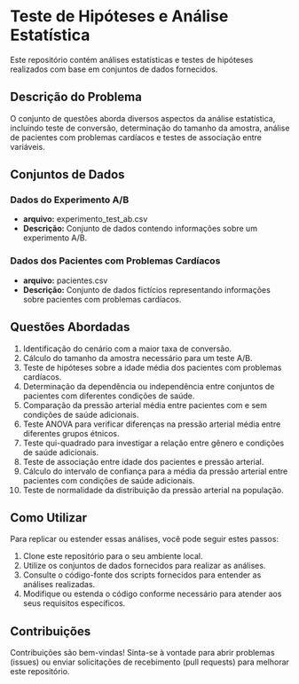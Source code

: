 

# Teste de Hipóteses e Análise Estatística

Este repositório contém análises estatísticas e testes de hipóteses realizados com base em conjuntos de dados fornecidos.

## Descrição do Problema

O conjunto de questões aborda diversos aspectos da análise estatística, incluindo teste de conversão, determinação do tamanho da amostra, análise de pacientes com problemas cardíacos e testes de associação entre variáveis.

## Conjuntos de Dados

### Dados do Experimento A/B

- **arquivo:** experimento_test_ab.csv
- **Descrição:** Conjunto de dados contendo informações sobre um experimento A/B.

### Dados dos Pacientes com Problemas Cardíacos

- **arquivo:** pacientes.csv
- **Descrição:** Conjunto de dados fictícios representando informações sobre pacientes com problemas cardíacos.

## Questões Abordadas

1. Identificação do cenário com a maior taxa de conversão.
2. Cálculo do tamanho da amostra necessário para um teste A/B.
3. Teste de hipóteses sobre a idade média dos pacientes com problemas cardíacos.
4. Determinação da dependência ou independência entre conjuntos de pacientes com diferentes condições de saúde.
5. Comparação da pressão arterial média entre pacientes com e sem condições de saúde adicionais.
6. Teste ANOVA para verificar diferenças na pressão arterial média entre diferentes grupos étnicos.
7. Teste qui-quadrado para investigar a relação entre gênero e condições de saúde adicionais.
8. Teste de associação entre idade dos pacientes e pressão arterial.
9. Cálculo do intervalo de confiança para a média da pressão arterial entre pacientes com condições de saúde adicionais.
10. Teste de normalidade da distribuição da pressão arterial na população.

## Como Utilizar

Para replicar ou estender essas análises, você pode seguir estes passos:

1. Clone este repositório para o seu ambiente local.
2. Utilize os conjuntos de dados fornecidos para realizar as análises.
3. Consulte o código-fonte dos scripts fornecidos para entender as análises realizadas.
4. Modifique ou estenda o código conforme necessário para atender aos seus requisitos específicos.

## Contribuições

Contribuições são bem-vindas! Sinta-se à vontade para abrir problemas (issues) ou enviar solicitações de recebimento (pull requests) para melhorar este repositório.


